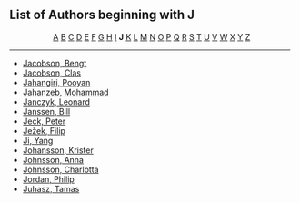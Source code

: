 <h2>List of Authors beginning with J</h2>
<p style="text-align:center"><a href="authors_A.html">A</a>&nbsp;<a href="authors_B.html">B</a>&nbsp;<a href="authors_C.html">C</a>&nbsp;<a href="authors_D.html">D</a>&nbsp;<a href="authors_E.html">E</a>&nbsp;<a href="authors_F.html">F</a>&nbsp;<a href="authors_G.html">G</a>&nbsp;<a href="authors_H.html">H</a>&nbsp;<a href="authors_I.html">I</a>&nbsp;<b>J</b>&nbsp;<a href="authors_K.html">K</a>&nbsp;<a href="authors_L.html">L</a>&nbsp;<a href="authors_M.html">M</a>&nbsp;<a href="authors_N.html">N</a>&nbsp;<a href="authors_O.html">O</a>&nbsp;<a href="authors_P.html">P</a>&nbsp;<a href="authors_Q.html">Q</a>&nbsp;<a href="authors_R.html">R</a>&nbsp;<a href="authors_S.html">S</a>&nbsp;<a href="authors_T.html">T</a>&nbsp;<a href="authors_U.html">U</a>&nbsp;<a href="authors_V.html">V</a>&nbsp;<a href="authors_W.html">W</a>&nbsp;<a href="authors_X.html">X</a>&nbsp;<a href="authors_Y.html">Y</a>&nbsp;<a href="authors_Z.html">Z</a>&nbsp;</p>
<hr width="98%" />
<ul class="authors_list">
<li><a href="author_140.html">Jacobson, Bengt</a></li><li><a href="author_141.html">Jacobson, Clas</a></li><li><a href="author_142.html">Jahangiri, Pooyan</a></li><li><a href="author_143.html">Jahanzeb, Mohammad</a></li><li><a href="author_144.html">Janczyk, Leonard</a></li><li><a href="author_145.html">Janssen, Bill</a></li><li><a href="author_146.html">Jeck, Peter</a></li><li><a href="author_147.html">Ježek, Filip</a></li><li><a href="author_148.html">Ji, Yang</a></li><li><a href="author_149.html">Johansson, Krister</a></li><li><a href="author_150.html">Johnsson, Anna</a></li><li><a href="author_151.html">Johnsson, Charlotta</a></li><li><a href="author_152.html">Jordan, Philip</a></li><li><a href="author_153.html">Juhasz, Tamas</a></li></ul>